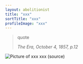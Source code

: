 ```yaml
---
layout: abolitionist
title: "xxx"
sortTitle: "xxx"
profileImage: "xxx"
---
```


> quote
> <footer><cite>The Era, October 4, 1857, p.12</cite></footer>

![Picture of xxx](/img/xxx.jpg)
<span class="caption text-muted">xxx (source)</span>